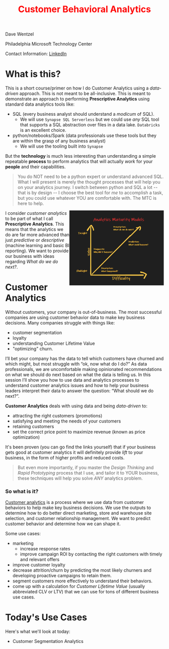 
<div class="alert alert-info" role="alert">
    <center><h1 style="color:red;"><strong><font color = red>Customer Behavioral Analytics</font></strong></h1></center></div>
<br><br>
Dave Wentzel  

Philadelphia Microsoft Technology Center  

Contact Information:  [LinkedIn](https://linkedin.com/in/dwentzel)

# What is this?

This is a short course/primer on how I do Customer Analytics using a _data-driven_ approach.  This is not meant to be all-inclusive.  This is meant to demonstrate an approach to performing **Prescriptive Analytics** using standard data analytics tools like:

* SQL (every business analyst should understand a _modicum_ of SQL).  
  * We will use `Synapse SQL Serverless` but we could use _any_ SQL tool that supports a SQL abstraction over files in a data lake.  `Databricks` is an excellent choice.  
* python/notebooks/Spark (data professionals use these tools but they are within the grasp of any business analyst)
  * We will use the tooling built into `Synapse`

But the **technology** is much less interesting than understanding a simple repeatable **process** to perform analytics that will actually _work_ for your **people** and their capabilities.  

> You do NOT need to be a python expert or understand advanced SQL.  What I will present is merely the thought processes that will help you on your analytics journey.  I switch between python and SQL a lot -- that is by design -- I choose the best tool for _me_ to accomplish a task, but you could use whatever YOU are comfortable with.  The MTC is here to help.  


<img src="./slides/Prescriptive.png" width="300" align="right">I consider _customer analytics_ to be part of what I call **Prescriptive Analytics**.  This means that the analytics we do are far more advanced than just _predictive_ or _descriptive_ (machine learning and basic BI reporting).  We want to provide our business with ideas regarding _What do we do next?_.  

# Customer Analytics

Without customers, your company is out-of-business.  The most successful companies are using customer behavior data to make key business decisions.  Many companies struggle with things like:

* customer segmentation
* loyalty
* understanding Customer Lifetime Value
* "optimizing" churn.  

I’ll bet your company has the data to tell which customers have churned and which might, but most struggle with “ok, now what do I do?”  As data professionals, we are uncomfortable making opinionated recommendations on what we should do next based on what the data is telling us.  In this session I’ll show you how to use data and analytics processes to understand customer analytics issues and how to help your business leaders interpret their data to answer the question: “What should we do next?”.  


**Customer Analytics** deals with using data and being _data-driven_ to:

* attracting the right customers (promotions)
* satisfying and meeting the needs of your customers
* retaining customers
* set the correct price point to maximize revenue (known as price optimization)

It's been proven (you can go find the links yourself) that if your business gets good at customer analytics it will definitely provide _lift_ to your business, in the form of higher profits and reduced costs.  

>But even more importantly, if you master the _Design Thinking_ and _Rapid Prototyping_ process that I use, and tailor it to YOUR business, these techniques will help you solve _ANY_ analytics problem.  

### So what is it?  

[Customer analytics](https://en.wikipedia.org/wiki/Customer_analytics) is a process where we use data from customer behaviors to help make key business decisions.  We use the outputs to determine how to do better direct marketing, store and warehouse site selection, and customer relationship management.  We want to predict customer behavior and determine how we can shape it.  

Some use cases:  
* marketing
  * increase response rates
  * improve campaign ROI by contacting the right customers with timely and relevant offers
* improve customer loyalty
* decrease attrition/churn by predicting the most likely churners and developing proactive campaigns to retain them.  
* segment customers more effectively to understand their behaviors.  
* come up with a calculation for _Customer Lifetime Value_ (usually abbreviated CLV or LTV) that we can use for tons of different business use cases.


# Today's Use Cases

Here's what we'll look at today:

* Customer Segmentation Analytics


